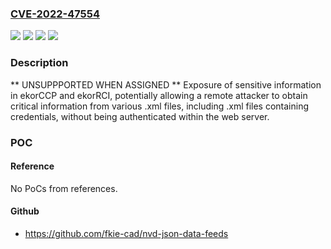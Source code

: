 ### [CVE-2022-47554](https://cve.mitre.org/cgi-bin/cvename.cgi?name=CVE-2022-47554)
![](https://img.shields.io/static/v1?label=Product&message=ekorCCP&color=blue)
![](https://img.shields.io/static/v1?label=Product&message=ekorRCI&color=blue)
![](https://img.shields.io/static/v1?label=Version&message=%3D%20601j%20&color=brighgreen)
![](https://img.shields.io/static/v1?label=Vulnerability&message=CWE-200%20Exposure%20of%20Sensitive%20Information%20to%20an%20Unauthorized%20Actor&color=brighgreen)

### Description

** UNSUPPPORTED WHEN ASSIGNED ** Exposure of sensitive information in ekorCCP and ekorRCI, potentially allowing a remote attacker to obtain critical information from various .xml files, including .xml files containing credentials, without being authenticated within the web server.

### POC

#### Reference
No PoCs from references.

#### Github
- https://github.com/fkie-cad/nvd-json-data-feeds

